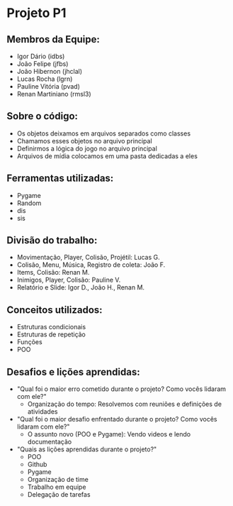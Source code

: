 # Projeto P1
## Membros da Equipe:
 - Igor Dário (idbs)
 - João Felipe (jfbs)
 - João Hibernon (jhclal)
 - Lucas Rocha (lgrn)
 - Pauline Vitória (pvad)
 - Renan Martiniano (rmsl3)

## Sobre o código:
- Os objetos deixamos em arquivos separados como classes
- Chamamos esses objetos no arquivo principal
- Definirmos a lógica do jogo no arquivo principal
- Arquivos de mídia colocamos em uma pasta dedicadas a eles
## Ferramentas utilizadas:
 - Pygame
 - Random
 - dis
 - sis

## Divisão do trabalho:
 - Movimentação, Player, Colisão, Projétil: Lucas G.
 - Colisão, Menu, Música, Registro de coleta: João F.
 - Items, Colisão: Renan M.
 - Inimigos, Player, Colisão: Pauline V.
 - Relatório e Slide: Igor D., João H., Renan M.

## Conceitos utilizados:
 - Estruturas condicionais
 - Estruturas de repetição
 - Funções
 - POO

## Desafios e lições aprendidas:
 - "Qual foi o maior erro cometido durante o projeto? Como vocês lidaram com ele?"
    - Organização do tempo: Resolvemos com reuniões e definições de atividades
 - "Qual foi o maior desafio enfrentado durante o projeto? Como vocês lidaram com ele?"
    - O assunto novo (POO e Pygame): Vendo videos e lendo documentação 
 - "Quais as lições aprendidas durante o projeto?"
    - POO
    - Github
    - Pygame
    - Organização de time
    - Trabalho em equipe
    - Delegação de tarefas
